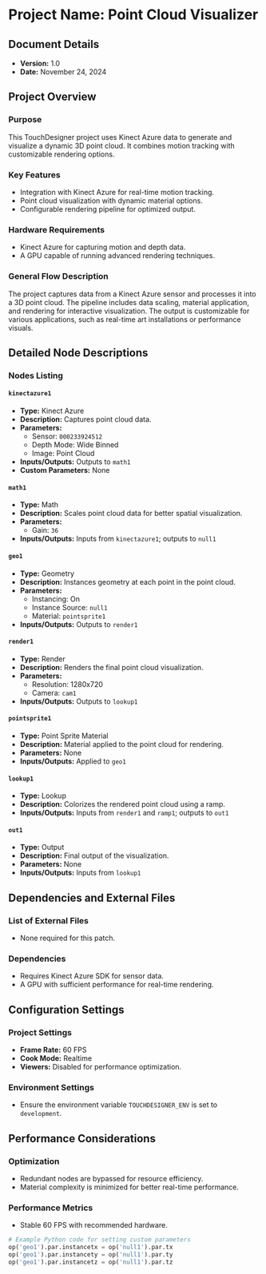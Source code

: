 
# Project Name: Point Cloud Visualizer

## Document Details
- **Version:** 1.0
- **Date:** November 24, 2024

## Project Overview
### Purpose
This TouchDesigner project uses Kinect Azure data to generate and visualize a dynamic 3D point cloud. It combines motion tracking with customizable rendering options.

### Key Features
- Integration with Kinect Azure for real-time motion tracking.
- Point cloud visualization with dynamic material options.
- Configurable rendering pipeline for optimized output.

### Hardware Requirements
- Kinect Azure for capturing motion and depth data.
- A GPU capable of running advanced rendering techniques.

### General Flow Description
The project captures data from a Kinect Azure sensor and processes it into a 3D point cloud. The pipeline includes data scaling, material application, and rendering for interactive visualization. The output is customizable for various applications, such as real-time art installations or performance visuals.

## Detailed Node Descriptions
### Nodes Listing
#### `kinectazure1`
- **Type:** Kinect Azure
- **Description:** Captures point cloud data.
- **Parameters:** 
  - Sensor: `000233924512`
  - Depth Mode: Wide Binned
  - Image: Point Cloud
- **Inputs/Outputs:** Outputs to `math1`
- **Custom Parameters:** None

#### `math1`
- **Type:** Math
- **Description:** Scales point cloud data for better spatial visualization.
- **Parameters:** 
  - Gain: `36`
- **Inputs/Outputs:** Inputs from `kinectazure1`; outputs to `null1`

#### `geo1`
- **Type:** Geometry
- **Description:** Instances geometry at each point in the point cloud.
- **Parameters:** 
  - Instancing: On
  - Instance Source: `null1`
  - Material: `pointsprite1`
- **Inputs/Outputs:** Outputs to `render1`

#### `render1`
- **Type:** Render
- **Description:** Renders the final point cloud visualization.
- **Parameters:** 
  - Resolution: 1280x720
  - Camera: `cam1`
- **Inputs/Outputs:** Outputs to `lookup1`

#### `pointsprite1`
- **Type:** Point Sprite Material
- **Description:** Material applied to the point cloud for rendering.
- **Parameters:** None
- **Inputs/Outputs:** Applied to `geo1`

#### `lookup1`
- **Type:** Lookup
- **Description:** Colorizes the rendered point cloud using a ramp.
- **Inputs/Outputs:** Inputs from `render1` and `ramp1`; outputs to `out1`

#### `out1`
- **Type:** Output
- **Description:** Final output of the visualization.
- **Parameters:** None
- **Inputs/Outputs:** Inputs from `lookup1`

## Dependencies and External Files
### List of External Files
- None required for this patch.

### Dependencies
- Requires Kinect Azure SDK for sensor data.
- A GPU with sufficient performance for real-time rendering.

## Configuration Settings
### Project Settings
- **Frame Rate:** 60 FPS
- **Cook Mode:** Realtime
- **Viewers:** Disabled for performance optimization.

### Environment Settings
- Ensure the environment variable `TOUCHDESIGNER_ENV` is set to `development`.

## Performance Considerations
### Optimization
- Redundant nodes are bypassed for resource efficiency.
- Material complexity is minimized for better real-time performance.

### Performance Metrics
- Stable 60 FPS with recommended hardware.
```python
# Example Python code for setting custom parameters
op('geo1').par.instancetx = op('null1').par.tx
op('geo1').par.instancety = op('null1').par.ty
op('geo1').par.instancetz = op('null1').par.tz
```
